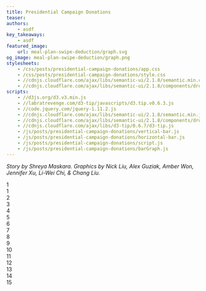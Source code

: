 ```yaml
---
title: Presidential Campaign Donations
teaser:
authors:
    - asdf
key_takeaways:
    - asdf
featured_image:
    url: meal-plan-swipe-deduction/graph.svg
og_image: meal-plan-swipe-deduction/graph.png
stylesheets:
    - /css/posts/presidential-campaign-donations/app.css
    - /css/posts/presidential-campaign-donations/style.css
    - //cdnjs.cloudflare.com/ajax/libs/semantic-ui/2.1.8/semantic.min.css
    - //cdnjs.cloudflare.com/ajax/libs/semantic-ui/2.1.8/components/dropdown.min.css
scripts:
    - //d3js.org/d3.v3.min.js
    - //labratrevenge.com/d3-tip/javascripts/d3.tip.v0.6.3.js
    - //code.jquery.com/jquery-1.11.2.js
    - //cdnjs.cloudflare.com/ajax/libs/semantic-ui/2.1.8/semantic.min.js
    - //cdnjs.cloudflare.com/ajax/libs/semantic-ui/2.1.8/components/dropdown.min.js
    - //cdnjs.cloudflare.com/ajax/libs/d3-tip/0.6.7/d3-tip.js
    - /js/posts/presidential-campaign-donations/vertical-bar.js
    - /js/posts/presidential-campaign-donations/horizontal-bar.js
    - /js/posts/presidential-campaign-donations/script.js
    - /js/posts/presidential-campaign-donations/barGraph.js
---
```

*Story by Shreya Maskara. Graphics by Nick Liu, Alex Guziak, Amber Won, Jennifer Xu, Li-Wei Chi, & Chang Liu.*

<!-- <div id="vertical-bar"></div> -->
<div class="ui inline dropdown" id="d1">
  <div class="text">
    1
  </div>
  <i class="dropdown icon"></i>
  <div class="menu">
    <div class="item">
      1
    </div>
    <div class="item">
      2
    </div>
    <div class="item">
      3
    </div>
    <div class="item">
      4
    </div>
    <div class="item">
      5
    </div>
    <div class="item">
      6
    </div>
    <div class="item">
      7
    </div>
    <div class="item">
      8
    </div>
    <div class="item">
      9
    </div>
    <div class="item">
      10
    </div>
    <div class="item">
      11
    </div>
    <div class="item">
      12
    </div>
    <div class="item">
      13
    </div>
    <div class="item">
      14
    </div>
    <div class="item">
      15
    </div>
  </div>
</div>
<!--
<div class="ui inline dropdown" id="d2">
  <div class="text">
    Donators
  </div>
  <i class="dropdown icon"></i>
  <div class="menu">
    <div class="item">
      Donators
    </div>
    <div class="item">
      Amount
    </div>
  </div>
</div> -->

<div class="ui inline dropdown" id="d3">
  <div id="donutChart"></div>
  <div id="barChart"></div>
</div>

<!-- <div id="donutChart"></div> -->

<div id="horizontal-bar"></div>

